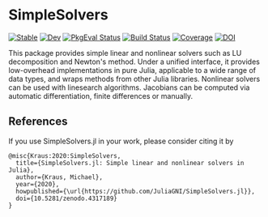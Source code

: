 # SimpleSolvers

[![Stable](https://img.shields.io/badge/docs-stable-blue.svg)](https://JuliaGNI.github.io/SimpleSolvers.jl/stable)
[![Dev](https://img.shields.io/badge/docs-dev-blue.svg)](https://JuliaGNI.github.io/SimpleSolvers.jl/dev)
[![PkgEval Status](https://juliaci.github.io/NanosoldierReports/pkgeval_badges/S/SimpleSolvers.svg)](https://juliaci.github.io/NanosoldierReports/pkgeval_badges/S/SimpleSolvers.html)
[![Build Status](https://github.com/JuliaGNI/SimpleSolvers.jl/workflows/CI/badge.svg)](https://github.com/JuliaGNI/SimpleSolvers.jl/actions)
[![Coverage](https://codecov.io/gh/JuliaGNI/SimpleSolvers.jl/branch/master/graph/badge.svg)](https://codecov.io/gh/JuliaGNI/SimpleSolvers.jl)
[![DOI](https://zenodo.org/badge/doi/10.5281/zenodo.4317189.svg)](https://doi.org/10.5281/zenodo.4317189)

This package provides simple linear and nonlinear solvers such as LU decomposition and Newton's method. Under a unified interface, it provides low-overhead implementations in pure Julia, applicable to a wide range of data types, and wraps methods from other Julia libraries. Nonlinear solvers can be used with linesearch algorithms. Jacobians can be computed via automatic differentiation, finite differences or manually.

## References

If you use SimpleSolvers.jl in your work, please consider citing it by

```
@misc{Kraus:2020:SimpleSolvers,
  title={SimpleSolvers.jl: Simple linear and nonlinear solvers in Julia},
  author={Kraus, Michael},
  year={2020},
  howpublished={\url{https://github.com/JuliaGNI/SimpleSolvers.jl}},
  doi={10.5281/zenodo.4317189}
}
```
